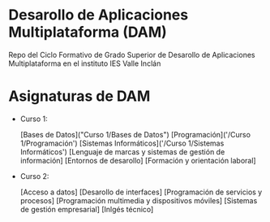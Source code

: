 # Desarollo de Aplicaciones Multiplataforma (DAM)
Repo del Ciclo Formativo de Grado Superior de Desarollo de Aplicaciones Multiplataforma en el instituto IES Valle Inclán

# Asignaturas de DAM
- Curso 1:

    [Bases de Datos]("Curso 1/Bases de Datos")
    [Programación]('/Curso 1/Programación')
    [Sistemas Informáticos]('/Curso 1/Sistemas Informáticos')
    [Lenguaje de marcas y sistemas de gestión de información]
    [Entornos de desarollo]
    [Formación y orientación laboral]

- Curso 2:

    [Acceso a datos]
    [Desarollo de interfaces]
    [Programación de servicios y procesos]
    [Programación multimedia y dispositivos móviles]
    [Sistemas de gestión empresarial]
    [Inlgés técnico]